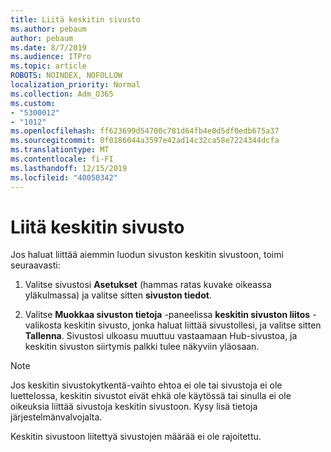 ```yaml
---
title: Liitä keskitin sivusto
ms.author: pebaum
author: pebaum
ms.date: 8/7/2019
ms.audience: ITPro
ms.topic: article
ROBOTS: NOINDEX, NOFOLLOW
localization_priority: Normal
ms.collection: Adm_O365
ms.custom:
- "5300012"
- "1012"
ms.openlocfilehash: ff623699d54700c781d64fb4e0d5df0edb675a37
ms.sourcegitcommit: 0f0186044a3597e42ad14c32ca58e7224344dcfa
ms.translationtype: MT
ms.contentlocale: fi-FI
ms.lasthandoff: 12/15/2019
ms.locfileid: "40050342"
---
```

# <a name="associate-a-hub-site"></a>Liitä keskitin sivusto

Jos haluat liittää aiemmin luodun sivuston keskitin sivustoon, toimi seuraavasti:
  
1. Valitse sivustosi **Asetukset** (hammas ratas kuvake oikeassa yläkulmassa) ja valitse sitten **sivuston tiedot**.

2. Valitse **Muokkaa sivuston tietoja** -paneelissa **keskitin sivuston liitos** -valikosta keskitin sivusto, jonka haluat liittää sivustollesi, ja valitse sitten **Tallenna**. Sivustosi ulkoasu muuttuu vastaamaan Hub-sivustoa, ja keskitin sivuston siirtymis palkki tulee näkyviin yläosaan.

 > [!Note]
>Jos keskitin sivustokytkentä-vaihto ehtoa ei ole tai sivustoja ei ole luettelossa, keskitin sivustot eivät ehkä ole käytössä tai sinulla ei ole oikeuksia liittää sivustoja keskitin sivustoon. Kysy lisä tietoja järjestelmänvalvojalta.
>
>Keskitin sivustoon liitettyä sivustojen määrää ei ole rajoitettu.
  